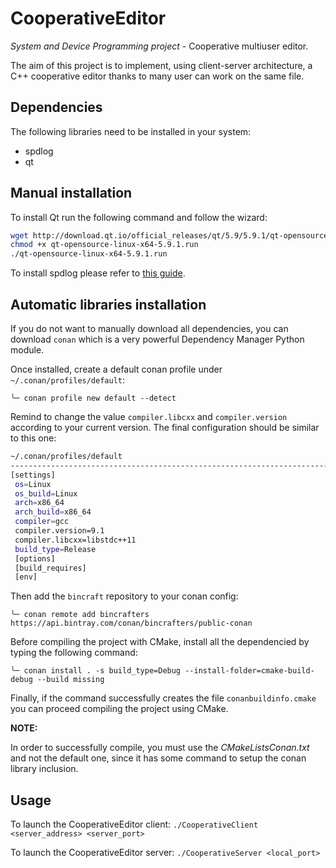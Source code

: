 # CooperativeEditor

*System and Device Programming project* - Cooperative multiuser editor.

The aim of this project is to implement, using client-server architecture, a C++ cooperative editor thanks to many user can work on the same file.

## Dependencies

The following libraries need to be installed in your system:

* spdlog
* qt

## Manual installation 

To install Qt run the following command and follow the wizard:

```bash
wget http://download.qt.io/official_releases/qt/5.9/5.9.1/qt-opensource-linux-x64-5.9.1.run
chmod +x qt-opensource-linux-x64-5.9.1.run
./qt-opensource-linux-x64-5.9.1.run
```
To install spdlog please refer to [this guide](https://github.com/gabime/spdlog).

## Automatic libraries installation

If you do not want to manually download all dependencies, you can download `conan` which is a very powerful Dependency Manager Python module.

Once installed, create a default conan profile under `~/.conan/profiles/default`:

`╰─ conan profile new default --detect`

Remind to change the value `compiler.libcxx` and `compiler.version` according to your current version. The final configuration should be similar to this one:

```bash
~/.conan/profiles/default
------------------------------------------------------------------------------------------------------------------------
[settings]
 os=Linux
 os_build=Linux
 arch=x86_64
 arch_build=x86_64
 compiler=gcc
 compiler.version=9.1
 compiler.libcxx=libstdc++11
 build_type=Release
 [options]
 [build_requires]
 [env]
```

Then add the `bincraft` repository to your conan config:

`╰─ conan remote add bincrafters https://api.bintray.com/conan/bincrafters/public-conan`

Before compiling the project with CMake, install all the dependencied by typing the following command:

`╰─ conan install . -s build_type=Debug --install-folder=cmake-build-debug --build missing`

Finally, if the command successfully creates the file `conanbuildinfo.cmake` you can proceed compiling the project using CMake.

**NOTE:**

In order to successfully compile, you must use the *CMakeListsConan.txt* and not the default one, since it has some command to setup the conan library inclusion.

## Usage

To launch the CooperativeEditor client: `./CooperativeClient <server_address> <server_port>`

To launch the CooperativeEditor server: `./CooperativeServer <local_port>`
